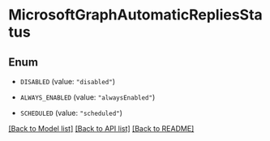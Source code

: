 # MicrosoftGraphAutomaticRepliesStatus

## Enum


* `DISABLED` (value: `"disabled"`)

* `ALWAYS_ENABLED` (value: `"alwaysEnabled"`)

* `SCHEDULED` (value: `"scheduled"`)


[[Back to Model list]](../README.md#documentation-for-models) [[Back to API list]](../README.md#documentation-for-api-endpoints) [[Back to README]](../README.md)


